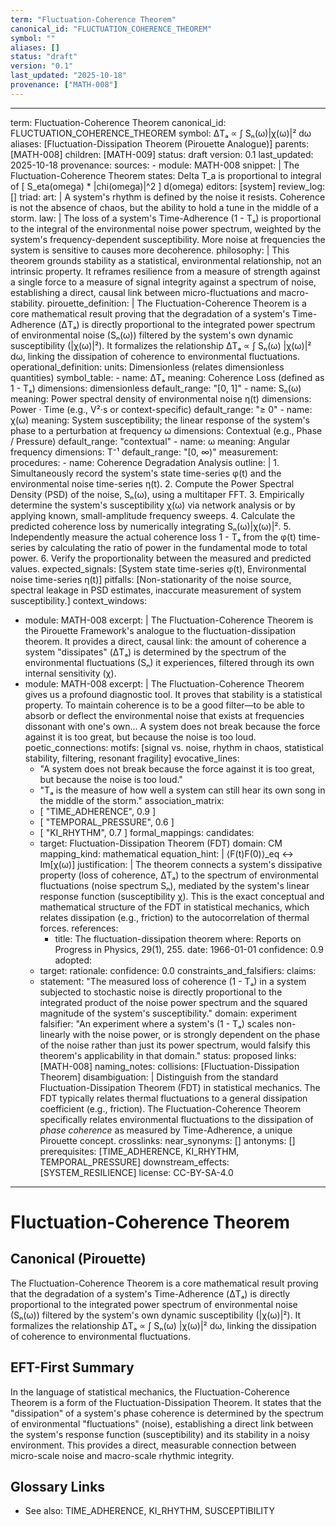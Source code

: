 ```yaml
---
term: "Fluctuation-Coherence Theorem"
canonical_id: "FLUCTUATION_COHERENCE_THEOREM"
symbol: ""
aliases: []
status: "draft"
version: "0.1"
last_updated: "2025-10-18"
provenance: ["MATH-008"]
---
```


---
term: Fluctuation-Coherence Theorem
canonical_id: FLUCTUATION_COHERENCE_THEOREM
symbol: ΔTₐ ∝ ∫ Sₙ(ω)|χ(ω)|² dω
aliases: [Fluctuation-Dissipation Theorem (Pirouette Analogue)]
parents: [MATH-008]
children: [MATH-009]
status: draft
version: 0.1
last_updated: 2025-10-18
provenance:
  sources:
    - module: MATH-008
      snippet: |
        The Fluctuation-Coherence Theorem states: Delta T_a is proportional to integral of [ S_eta(omega) * |chi(omega)|^2 ] d(omega)
  editors: [system]
  review_log: []
triad:
  art: |
    A system's rhythm is defined by the noise it resists. Coherence is not the absence of chaos, but the ability to hold a tune in the middle of a storm.
  law: |
    The loss of a system's Time-Adherence (1 - Tₐ) is proportional to the integral of the environmental noise power spectrum, weighted by the system's frequency-dependent susceptibility. More noise at frequencies the system is sensitive to causes more decoherence.
  philosophy: |
    This theorem grounds stability as a statistical, environmental relationship, not an intrinsic property. It reframes resilience from a measure of strength against a single force to a measure of signal integrity against a spectrum of noise, establishing a direct, causal link between micro-fluctuations and macro-stability.
pirouette_definition: |
  The Fluctuation-Coherence Theorem is a core mathematical result proving that the degradation of a system's Time-Adherence (ΔTₐ) is directly proportional to the integrated power spectrum of environmental noise (Sₙ(ω)) filtered by the system's own dynamic susceptibility (|χ(ω)|²). It formalizes the relationship ΔTₐ ∝ ∫ Sₙ(ω) |χ(ω)|² dω, linking the dissipation of coherence to environmental fluctuations.
operational_definition:
  units: Dimensionless (relates dimensionless quantities)
  symbol_table:
    - name: ΔTₐ
      meaning: Coherence Loss (defined as 1 - Tₐ)
      dimensions: dimensionless
      default_range: "[0, 1]"
    - name: Sₙ(ω)
      meaning: Power spectral density of environmental noise η(t)
      dimensions: Power · Time (e.g., V²·s or context-specific)
      default_range: "≥ 0"
    - name: χ(ω)
      meaning: System susceptibility; the linear response of the system's phase to a perturbation at frequency ω
      dimensions: Contextual (e.g., Phase / Pressure)
      default_range: "contextual"
    - name: ω
      meaning: Angular frequency
      dimensions: T⁻¹
      default_range: "[0, ∞)"
  measurement:
    procedures:
      - name: Coherence Degradation Analysis
        outline: |
          1. Simultaneously record the system's state time-series φ(t) and the environmental noise time-series η(t).
          2. Compute the Power Spectral Density (PSD) of the noise, Sₙ(ω), using a multitaper FFT.
          3. Empirically determine the system's susceptibility χ(ω) via network analysis or by applying known, small-amplitude frequency sweeps.
          4. Calculate the predicted coherence loss by numerically integrating Sₙ(ω)|χ(ω)|².
          5. Independently measure the actual coherence loss 1 - Tₐ from the φ(t) time-series by calculating the ratio of power in the fundamental mode to total power.
          6. Verify the proportionality between the measured and predicted values.
        expected_signals: [System state time-series φ(t), Environmental noise time-series η(t)]
        pitfalls: [Non-stationarity of the noise source, spectral leakage in PSD estimates, inaccurate measurement of system susceptibility.]
context_windows:
  - module: MATH-008
    excerpt: |
      The Fluctuation-Coherence Theorem is the Pirouette Framework's analogue to the fluctuation-dissipation theorem. It provides a direct, causal link: the amount of coherence a system "dissipates" (ΔTₐ) is determined by the spectrum of the environmental fluctuations (Sₙ) it experiences, filtered through its own internal sensitivity (χ).
  - module: MATH-008
    excerpt: |
      The Fluctuation-Coherence Theorem gives us a profound diagnostic tool. It proves that stability is a statistical property. To maintain coherence is to be a good filter—to be able to absorb or deflect the environmental noise that exists at frequencies dissonant with one's own... A system does not break because the force against it is too great, but because the noise is too loud.
poetic_connections:
  motifs: [signal vs. noise, rhythm in chaos, statistical stability, filtering, resonant fragility]
  evocative_lines:
    - "A system does not break because the force against it is too great, but because the noise is too loud."
    - "Tₐ is the measure of how well a system can still hear its own song in the middle of the storm."
  association_matrix:
    - [ "TIME_ADHERENCE", 0.9 ]
    - [ "TEMPORAL_PRESSURE", 0.6 ]
    - [ "KI_RHYTHM", 0.7 ]
formal_mappings:
  candidates:
    - target: Fluctuation-Dissipation Theorem (FDT)
      domain: CM
      mapping_kind: mathematical
      equation_hint: |
        ⟨F(t)F(0)⟩_eq ↔ Im[χ(ω)]
      justification: |
        The theorem connects a system's dissipative property (loss of coherence, ΔTₐ) to the spectrum of environmental fluctuations (noise spectrum Sₙ), mediated by the system's linear response function (susceptibility χ). This is the exact conceptual and mathematical structure of the FDT in statistical mechanics, which relates dissipation (e.g., friction) to the autocorrelation of thermal forces.
      references:
        - title: The fluctuation-dissipation theorem
          where: Reports on Progress in Physics, 29(1), 255.
          date: 1966-01-01
      confidence: 0.9
  adopted:
    - target: 
      rationale: 
      confidence: 0.0
constraints_and_falsifiers:
  claims:
    - statement: "The measured loss of coherence (1 - Tₐ) in a system subjected to stochastic noise is directly proportional to the integrated product of the noise power spectrum and the squared magnitude of the system's susceptibility."
      domain: experiment
      falsifier: "An experiment where a system's (1 - Tₐ) scales non-linearly with the noise power, or is strongly dependent on the phase of the noise rather than just its power spectrum, would falsify this theorem's applicability in that domain."
      status: proposed
      links: [MATH-008]
naming_notes:
  collisions: [Fluctuation-Dissipation Theorem]
  disambiguation: |
    Distinguish from the standard Fluctuation-Dissipation Theorem (FDT) in statistical mechanics. The FDT typically relates thermal fluctuations to a general dissipation coefficient (e.g., friction). The Fluctuation-Coherence Theorem specifically relates environmental fluctuations to the dissipation of *phase coherence* as measured by Time-Adherence, a unique Pirouette concept.
crosslinks:
  near_synonyms: []
  antonyms: []
  prerequisites: [TIME_ADHERENCE, KI_RHYTHM, TEMPORAL_PRESSURE]
  downstream_effects: [SYSTEM_RESILIENCE]
license: CC-BY-SA-4.0
---

# Fluctuation-Coherence Theorem

## Canonical (Pirouette)
The Fluctuation-Coherence Theorem is a core mathematical result proving that the degradation of a system's Time-Adherence (ΔTₐ) is directly proportional to the integrated power spectrum of environmental noise (Sₙ(ω)) filtered by the system's own dynamic susceptibility (|χ(ω)|²). It formalizes the relationship ΔTₐ ∝ ∫ Sₙ(ω) |χ(ω)|² dω, linking the dissipation of coherence to environmental fluctuations.

## EFT-First Summary
In the language of statistical mechanics, the Fluctuation-Coherence Theorem is a form of the Fluctuation-Dissipation Theorem. It states that the "dissipation" of a system's phase coherence is determined by the spectrum of environmental "fluctuations" (noise), establishing a direct link between the system's response function (susceptibility) and its stability in a noisy environment. This provides a direct, measurable connection between micro-scale noise and macro-scale rhythmic integrity.

## Glossary Links
- See also: TIME_ADHERENCE, KI_RHYTHM, SUSCEPTIBILITY